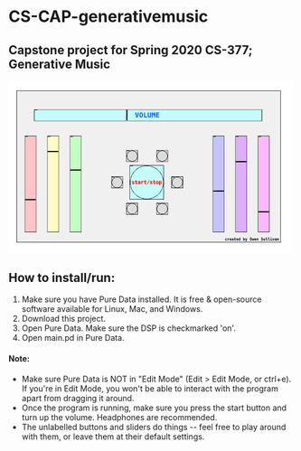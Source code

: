 # CS-CAP-generativemusic
Capstone project for Spring 2020 CS-377; Generative Music
----------------------------------------------------------
![preview screenshot](screenshot.png)

## How to install/run:

1. Make sure you have Pure Data installed. It is free & open-source software available for Linux, Mac, and Windows.
2. Download this project.
3. Open Pure Data. Make sure the DSP is checkmarked 'on'.
4. Open main.pd in Pure Data.

#### Note:
- Make sure Pure Data is NOT in "Edit Mode" (Edit > Edit Mode, or ctrl+e). If you're in Edit Mode, you won't be able to interact with the program apart from dragging it around.
- Once the program is running, make sure you press the start button and turn up the volume. Headphones are recommended.
- The unlabelled buttons and sliders do things -- feel free to play around with them, or leave them at their default settings.
